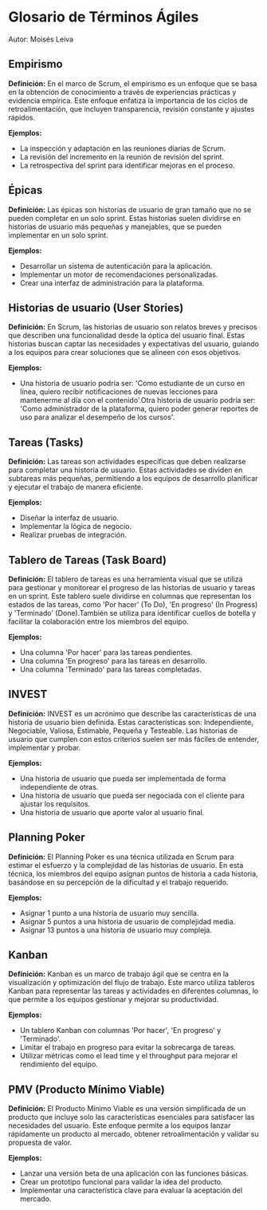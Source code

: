 # Glosario de Términos Ágiles

Autor: Moisés Leiva

## Empirismo

**Definición:** En el marco de Scrum, el empirismo es un enfoque que se basa en la obtención de conocimiento a través de experiencias prácticas y evidencia empírica. Este enfoque enfatiza la importancia de los ciclos de retroalimentación, que incluyen transparencia, revisión constante y ajustes rápidos.

**Ejemplos:**

- La inspección y adaptación en las reuniones diarias de Scrum.
- La revisión del incremento en la reunión de revisión del sprint.
- La retrospectiva del sprint para identificar mejoras en el proceso.

## Épicas

**Definición:** Las épicas son historias de usuario de gran tamaño que no se pueden completar en un solo sprint. Estas historias suelen dividirse en historias de usuario más pequeñas y manejables, que se pueden implementar en un solo sprint.

**Ejemplos:**

- Desarrollar un sistema de autenticación para la aplicación.
- Implementar un motor de recomendaciones personalizadas.
- Crear una interfaz de administración para la plataforma.

## Historias de usuario (User Stories)

**Definición:** En Scrum, las historias de usuario son relatos breves y precisos que describen una funcionalidad desde la óptica del usuario final. Estas historias buscan captar las necesidades y expectativas del usuario, guiando a los equipos para crear soluciones que se alineen con esos objetivos.

**Ejemplos:**

- Una historia de usuario podría ser: 'Como estudiante de un curso en línea, quiero recibir notificaciones de nuevas lecciones para mantenerme al día con el contenido'.Otra historia de usuario podría ser: 'Como administrador de la plataforma, quiero poder generar reportes de uso para analizar el desempeño de los cursos'.

## Tareas (Tasks)

**Definición:** Las tareas son actividades específicas que deben realizarse para completar una historia de usuario. Estas actividades se dividen en subtareas más pequeñas, permitiendo a los equipos de desarrollo planificar y ejecutar el trabajo de manera eficiente.

**Ejemplos:**

- Diseñar la interfaz de usuario.
- Implementar la lógica de negocio.
- Realizar pruebas de integración.

## Tablero de Tareas (Task Board)

**Definición:** El tablero de tareas es una herramienta visual que se utiliza para gestionar y monitorear el progreso de las historias de usuario y tareas en un sprint. Este tablero suele dividirse en columnas que representan los estados de las tareas, como 'Por hacer' (To Do), 'En progreso' (In Progress) y 'Terminado' (Done).También se utiliza para identificar cuellos de botella y facilitar la colaboración entre los miembros del equipo.

**Ejemplos:**

- Una columna 'Por hacer' para las tareas pendientes.
- Una columna 'En progreso' para las tareas en desarrollo.
- Una columna 'Terminado' para las tareas completadas.

## INVEST

**Definición:** INVEST es un acrónimo que describe las características de una historia de usuario bien definida. Estas características son: Independiente, Negociable, Valiosa, Estimable, Pequeña y Testeable. Las historias de usuario que cumplen con estos criterios suelen ser más fáciles de entender, implementar y probar.

**Ejemplos:**

- Una historia de usuario que pueda ser implementada de forma independiente de otras.
- Una historia de usuario que pueda ser negociada con el cliente para ajustar los requisitos.
- Una historia de usuario que aporte valor al usuario final.

## Planning Poker

**Definición:** El Planning Poker es una técnica utilizada en Scrum para estimar el esfuerzo y la complejidad de las historias de usuario. En esta técnica, los miembros del equipo asignan puntos de historia a cada historia, basándose en su percepción de la dificultad y el trabajo requerido.

**Ejemplos:**

- Asignar 1 punto a una historia de usuario muy sencilla.
- Asignar 5 puntos a una historia de usuario de complejidad media.
- Asignar 13 puntos a una historia de usuario muy compleja.

## Kanban

**Definición:** Kanban es un marco de trabajo ágil que se centra en la visualización y optimización del flujo de trabajo. Este marco utiliza tableros Kanban para representar las tareas y actividades en diferentes columnas, lo que permite a los equipos gestionar y mejorar su productividad.

**Ejemplos:**

- Un tablero Kanban con columnas 'Por hacer', 'En progreso' y 'Terminado'.
- Limitar el trabajo en progreso para evitar la sobrecarga de tareas.
- Utilizar métricas como el lead time y el throughput para mejorar el rendimiento del equipo.

## PMV (Producto Mínimo Viable)

**Definición:** El Producto Mínimo Viable es una versión simplificada de un producto que incluye solo las características esenciales para satisfacer las necesidades del usuario. Este enfoque permite a los equipos lanzar rápidamente un producto al mercado, obtener retroalimentación y validar su propuesta de valor.

**Ejemplos:**

- Lanzar una versión beta de una aplicación con las funciones básicas.
- Crear un prototipo funcional para validar la idea del producto.
- Implementar una característica clave para evaluar la aceptación del mercado.

